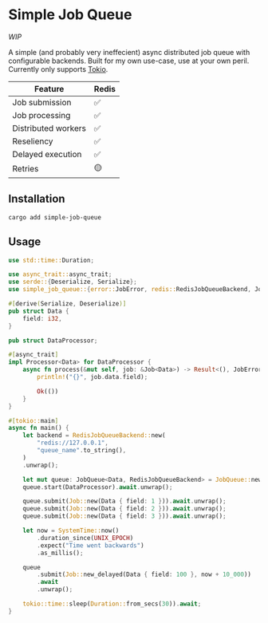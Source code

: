 # Simple Job Queue

_WIP_

A simple (and probably very ineffecient) async distributed job queue with configurable backends. Built for my own use-case, use at your own peril. Currently only supports [Tokio](https://tokio.rs/).

| Feature             | Redis |
| ------------------- | ----- |
| Job submission      | ✅    |
| Job processing      | ✅    |
| Distributed workers | ✅    |
| Reseliency          | ✅    |
| Delayed execution   | ✅    |
| Retries             | 🟡    |

## Installation

```
cargo add simple-job-queue
```

## Usage

```rust
use std::time::Duration;

use async_trait::async_trait;
use serde::{Deserialize, Serialize};
use simple_job_queue::{error::JobError, redis::RedisJobQueueBackend, Job, JobError, JobQueue, Processor};

#[derive(Serialize, Deserialize)]
pub struct Data {
    field: i32,
}

pub struct DataProcessor;

#[async_trait]
impl Processor<Data> for DataProcessor {
    async fn process(&mut self, job: &Job<Data>) -> Result<(), JobError> {
        println!("{}", job.data.field);

        Ok(())
    }
}

#[tokio::main]
async fn main() {
    let backend = RedisJobQueueBackend::new(
        "redis://127.0.0.1",
        "queue_name".to_string(),
    )
    .unwrap();

    let mut queue: JobQueue<Data, RedisJobQueueBackend> = JobQueue::new(backend);
    queue.start(DataProcessor).await.unwrap();

    queue.submit(Job::new(Data { field: 1 })).await.unwrap();
    queue.submit(Job::new(Data { field: 2 })).await.unwrap();
    queue.submit(Job::new(Data { field: 3 })).await.unwrap();

    let now = SystemTime::now()
        .duration_since(UNIX_EPOCH)
        .expect("Time went backwards")
        .as_millis();

    queue
        .submit(Job::new_delayed(Data { field: 100 }, now + 10_000))
        .await
        .unwrap();

    tokio::time::sleep(Duration::from_secs(30)).await;
}
```
